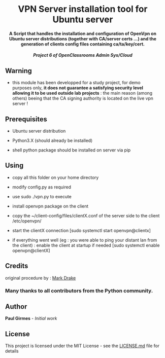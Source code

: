 # <H1 align="center">VPN Server installation tool for Ubuntu server</h1>

<h4 align="center">A Script that handles the installation and configuration of OpenVpn on Ubuntu server distributions (together with CA/server certs ...) and the generation of clients config files containing ca/ta/key/cert.</h4>

<h5 align="center">Project 6 of OpenClassrooms Admin Sys/Cloud<h5>

## Warning
 * this module has been developped for a study project, for demo purposes only, <b>it does not guarantee a satisfying security level allowing it to be used outside lab projects</b> : the main reason (among others) beeing that the CA signing authority is located on the live vpn server !

## Prerequisites

* Ubuntu server distribution

* Python3.X (should already be installed)

* shell python package should be installed on server via pip

## Using

* copy all this folder on your home directory

* modify config.py as required

* use sudo ./vpn.py to execute

* install openvpn package on the client

* copy the ~/client-config/files/clientX.conf of the server side to the client /etc/openvpn/

* start the clientX connection [sudo systemctl start openvpn@clientx]

* if everything went well (eg : you were able to ping your distant lan from the client) : enable the client at startup if needed [sudo systemctl enable openvpn@clientX]

## Credits

original procedure by :
[Mark Drake](https://www.digitalocean.com/community/users/mdrake)

<h3>Many thanks to all contributors from the Python community.</h3>

## Author

**Paul Girmes** - *Initial work*

## License

This project is licensed under the MIT License - see the [LICENSE.md](LICENSE.md) file for details
